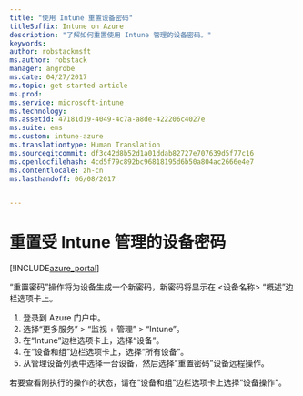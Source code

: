 ```yaml
---
title: "使用 Intune 重置设备密码"
titleSuffix: Intune on Azure
description: "了解如何重置使用 Intune 管理的设备密码。"
keywords: 
author: robstackmsft
ms.author: robstack
manager: angrobe
ms.date: 04/27/2017
ms.topic: get-started-article
ms.prod: 
ms.service: microsoft-intune
ms.technology: 
ms.assetid: 47181d19-4049-4c7a-a8de-422206c4027e
ms.suite: ems
ms.custom: intune-azure
ms.translationtype: Human Translation
ms.sourcegitcommit: df3c42d8b52d1a01ddab82727e707639d5f77c16
ms.openlocfilehash: 4cd5f79c892bc96818195d6b50a804ac2666e4e7
ms.contentlocale: zh-cn
ms.lasthandoff: 06/08/2017


---
```


# <a name="reset-the-passcode-on-intune-managed-devices"></a>重置受 Intune 管理的设备密码


[!INCLUDE[azure_portal](./includes/azure_portal.md)]

“重置密码”操作将为设备生成一个新密码，新密码将显示在 <设备名称> “概述”边栏选项卡上。

1. 登录到 Azure 门户中。
2. 选择“更多服务” > “监视 + 管理” > “Intune”。
3. 在“Intune”边栏选项卡上，选择“设备”。
4. 在“设备和组”边栏选项卡上，选择“所有设备”。
5. 从管理设备列表中选择一台设备，然后选择“重置密码”设备远程操作。

若要查看刚执行的操作的状态，请在“设备和组”边栏选项卡上选择“设备操作”。

